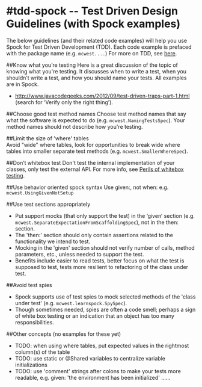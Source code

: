 #tdd-spock -- Test Driven Design Guidelines (with Spock examples)  
=========

The below guidelines (and their related code examples) will help you use Spock for Test Driven Development (TDD). Each code example is prefaced with the package name (e.g. `mcwest....`) For more on TDD, see [here](https://bitbucket.org/bwestrich/java-tdd/wiki/Home).

##Know what you’re testing
Here is a great discussion of the topic of knowing what you're testing. It discusses when to write a test, when you shouldn’t write a test, and how you should name your tests. All examples are in Spock. 

* http://www.javacodegeeks.com/2012/09/test-driven-traps-part-1.html (search for ‘Verify only the right thing’).

##Choose good test method names
 Choose test method names that say what the software is expected to do (e.g. `mcwest.NamingTestsSpec`). Your method names should not describe how you're testing.  

##Limit the size of 'where' tables  
 Avoid "wide" where tables, look for opportunities to break wide where tables into smaller separate test methods (e.g. `mcwest.SmallerWhereSpec`).

##Don’t whitebox test
Don't test the internal implementation of your classes, only test the external API. For more info, see [Perils of whitebox testing](https://bitbucket.org/bwestrich/java-tdd/wiki/Perils%20of%20Whitebox%20testing).

##Use behavior oriented spock syntax
  Use given:, not when: e.g. `mcwest.UsingGivenNotSetup`
 
##Use test sections appropriately
* Put support mocks (that only support the test) in the ‘given’ section (e.g. `mcwest.SeparateExpectationFromScaffoldingSpec`), not in the then: section. 
* The 'then:' section should only contain assertions related to the functionality we intend to test. 
* Mocking in the 'given' section should not verify number of calls, method parameters, etc., unless needed to support the test.
* Benefits include easier to read tests, better focus on what the test is supposed to test, tests more resilient to refactoring of the class under test. 

##Avoid test spies
* Spock supports use of test spies to  mock selected methods of the 'class under test' (e.g. `mcwest.learnspock.SpySpec`). 
* Though sometimes needed, spies are often a code smell; perhaps a sign of white box testing or an indication that an object has too many responsibilities. 

##Other concepts (no examples for these yet)
* TODO: when using where tables, put expected values in the rightmost column(s) of the table
* TODO: use static or @Shared variables to centralize variable initializations 
* TODO: use 'comment' strings after colons to make your tests more readable, e.g. given: 'the environment has been initialized' ......

